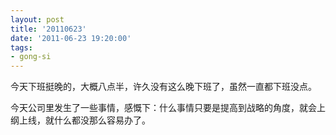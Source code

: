 ```yaml
---
layout: post
title: '20110623'
date: '2011-06-23 19:20:00'
tags:
- gong-si
---
```


<p>今天下班挺晚的，大概八点半，许久没有这么晚下班了，虽然一直都下班没点。</p>

<p>今天公司里发生了一些事情，感慨下：什么事情只要是提高到战略的角度，就会上纲上线，就什么都没那么容易办了。</p>